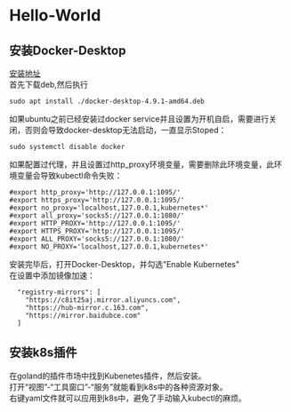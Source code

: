 # Hello-World

## 安装Docker-Desktop

[安装地址](https://docs.docker.com/desktop/linux/install/)  
首先下载deb,然后执行  
```
sudo apt install ./docker-desktop-4.9.1-amd64.deb
```
如果ubuntu之前已经安装过docker service并且设置为开机自启，需要进行关闭，否则会导致docker-desktop无法启动，一直显示Stoped：  
```
sudo systemctl disable docker
```
如果配置过代理，并且设置过http_proxy环境变量，需要删除此环境变量，此环境变量会导致kubectl命令失败：
```
#export http_proxy='http://127.0.0.1:1095/'
#export https_proxy='http://127.0.0.1:1095/'
#export no_proxy='localhost,127.0.0.1,kubernetes*'
#export all_proxy='socks5://127.0.0.1:1080/'
#export HTTP_PROXY='http://127.0.0.1:1095/'
#export HTTPS_PROXY='http://127.0.0.1:1095/'
#export ALL_PROXY='socks5://127.0.0.1:1080/'
#export NO_PROXY='localhost,127.0.0.1,kubernetes*'
```
安装完毕后，打开Docker-Desktop，并勾选"Enable Kubernetes"  
在设置中添加镜像加速：
```
  "registry-mirrors": [
    "https://c8it25aj.mirror.aliyuncs.com",
    "https://hub-mirror.c.163.com",
    "https://mirror.baidubce.com"
  ]
```

## 安装k8s插件
在goland的插件市场中找到Kubenetes插件，然后安装。  
打开“视图”-“工具窗口”-“服务”就能看到k8s中的各种资源对象。   
右键yaml文件就可以应用到k8s中，避免了手动输入kubectl的麻烦。
